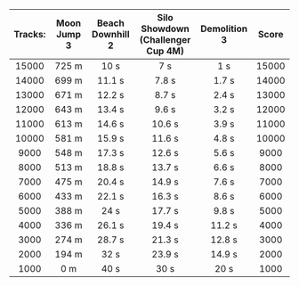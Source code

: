 Tracks: | Moon Jump 3 | Beach Downhill 2 | Silo Showdown (Challenger Cup 4M) | Demolition 3 | Score  
:--: | :--: | :--: | :--: | :--:  | :--:   
15000 | 725 m | 10 s | 7 s | 1 s | 15000  
14000 | 699 m | 11.1 s | 7.8 s | 1.7 s | 14000  
13000 | 671 m | 12.2 s | 8.7 s | 2.4 s | 13000  
12000 | 643 m | 13.4 s | 9.6 s | 3.2 s | 12000  
11000 | 613 m | 14.6 s | 10.6 s | 3.9 s | 11000  
10000 | 581 m | 15.9 s | 11.6 s | 4.8 s | 10000  
9000 | 548 m | 17.3 s | 12.6 s | 5.6 s | 9000  
8000 | 513 m | 18.8 s | 13.7 s | 6.6 s | 8000  
7000 | 475 m | 20.4 s | 14.9 s | 7.6 s | 7000  
6000 | 433 m | 22.1 s | 16.3 s | 8.6 s | 6000  
5000 | 388 m | 24 s | 17.7 s | 9.8 s | 5000  
4000 | 336 m | 26.1 s | 19.4 s | 11.2 s | 4000  
3000 | 274 m | 28.7 s | 21.3 s | 12.8 s | 3000  
2000 | 194 m | 32 s | 23.9 s | 14.9 s | 2000  
1000 | 0 m | 40 s | 30 s | 20 s | 1000  
